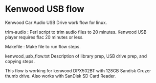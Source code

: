 # Kenwood USB flow

Kenwood Car Audio USB Drive work flow for linux.


trim-audio : Perl script to trim audio files to 20 minutes. Kenwood USB player requires flac 20 minutes or less.

Makefile : Make file to run flow steps.

kenwood_usb_flow.txt Description of library prep, USB drive prep, and copying steps.

This flow is working for kenwood DPX502BT with 128GB Sandisk Cruzer thumb drive. Also works with SanDisk SD Card Reader.



